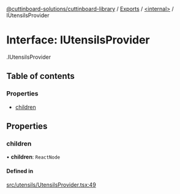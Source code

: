 [@cuttinboard-solutions/cuttinboard-library](../README.md) / [Exports](../modules.md) / [<internal\>](../modules/internal_-8.md) / IUtensilsProvider

# Interface: IUtensilsProvider

[<internal>](../modules/internal_-8.md).IUtensilsProvider

## Table of contents

### Properties

- [children](internal_-8.IUtensilsProvider.md#children)

## Properties

### children

• **children**: `ReactNode`

#### Defined in

[src/utensils/UtensilsProvider.tsx:49](https://github.com/Cuttinboard-Solutions/Cuttinboard-Library/blob/97c340c/src/utensils/UtensilsProvider.tsx#L49)

